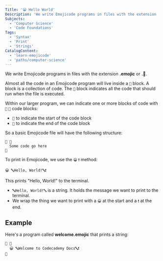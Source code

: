 ```yaml
---
Title: '😀 Hello World'
Description: 'We write Emojicode programs in files with the extension .emojic or .🍇. Almost all the code in an Emojicode program will live inside a 🏁 block. A block is a collection of code. The 🏁 block indicates all the code that should run when the file is executed. Within our larger program, we can indicate one or more blocks of code with 🍇 🍉 code blocks: - 🍇 to indicate the start of the code block - 🍉 to indicate the end of the code block So a basic Emojicode file will have the following structure: pseudo'
Subjects:
  - 'Computer Science'
  - 'Code Foundations'
Tags:
  - 'Syntax'
  - 'Print'
  - 'Strings'
CatalogContent:
  - 'learn-emojicode'
  - 'paths/computer-science'
---
```


We write Emojicode programs in files with the extension **.emojic** or **.🍇**.

Almost all the code in an Emojicode program will live inside a `🏁` block. A block is a collection of code. The `🏁` block indicates all the code that should run when the file is executed.

Within our larger program, we can indicate one or more blocks of code with `🍇` `🍉` code blocks:

- `🍇` to indicate the start of the code block
- `🍉` to indicate the end of the code block

So a basic Emojicode file will have the following structure:

```pseudo
🏁 🍇
  Some code go here
🍉
```

To print in Emojicode, we use the `😀` `❗️` method:

```shell
😀 🔤Hello, World!🔤❗️
```

This prints "Hello, World!" to the terminal.

- `🔤Hello, World!🔤` is a string. It holds the message we want to print to the terminal.
- We wrap the thing we want to print with a `😀` at the start and a `❗️` at the end.

## Example

Here's a program called **welcome.emojic** that prints a string:

```shell
🏁 🍇
  😀 🔤Welcome to Codecademy Docs🔤❗️
🍉
```
